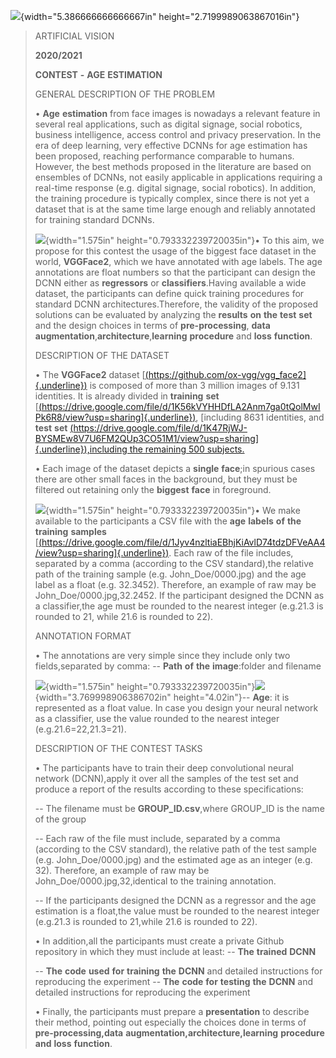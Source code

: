 ![](./ufymlcpq.png){width="5.386666666666667in"
height="2.7199989063867016in"}

> ARTIFICIAL VISION
>
> **2020/2021**
>
> **CONTEST** **-** **AGE** **ESTIMATION**
>
> GENERAL DESCRIPTION OF THE PROBLEM
>
> • **Age** **estimation** from face images is nowadays a relevant
> feature in several real applications, such as digital signage, social
> robotics, business intelligence, access control and privacy
> preservation. In the era of deep learning, very effective DCNNs for
> age estimation has been proposed, reaching performance comparable to
> humans. However, the best methods proposed in the literature are based
> on ensembles of DCNNs, not easily applicable in applications requiring
> a real-time response (e.g. digital signage, social robotics). In
> addition, the training procedure is typically complex, since there is
> not yet a dataset that is at the same time large enough and reliably
> annotated for training standard DCNNs.
>
> ![](./brijsr5x.png){width="1.575in"
> height="0.793332239720035in"}• To this aim, we propose for this
> contest the usage of the biggest face dataset in the world,
> **VGGFace2**, which we have annotated with age labels. The age
> annotations are float numbers so that the participant can design the
> DCNN either as **regressors** or **classifiers**.Having available a
> wide dataset, the participants can define quick training procedures
> for standard DCNN architectures.Therefore, the validity of the proposed
> solutions can be evaluated by analyzing the **results** **on** **the**
> **test** **set** and the design choices in terms of
> **pre-processing**, **data**
> **augmentation**,**architecture**,**learning** **procedure** and
> **loss** **function**.
>
> DESCRIPTION OF THE DATASET
>
> • The **VGGFace2** dataset
> [[(https://github.com/ox-vgg/vgg_face2]{.underline})](https://github.com/ox-vgg/vgg_face2)
> is composed of more than 3 million images of 9.131 identities. It is
> already divided in **training** **set**
> [[(https://drive.google.com/file/d/1K56kVYHHDfLA2Anm7ga0tQolMwIPk6R8/view?usp=sharing]{.underline})](https://drive.google.com/file/d/1K56kVYHHDfLA2Anm7ga0tQolMwIPk6R8/view?usp=sharing),
> [including 8631 identities, and **test** **set**
> [(https://drive.google.com/file/d/1K47RjWJ-BYSMEw8V7U6FM2QUp3CO51M1/view?usp=sharing]{.underline}),including
> the remaining 500
> subjects.](https://drive.google.com/file/d/1K47RjWJ-BYSMEw8V7U6FM2QUp3CO51M1/view?usp=sharing)
>
> • Each image of the dataset depicts a **single** **face**;in spurious
> cases there are other small faces in the background, but they must be
> filtered out retaining only the **biggest** **face** in foreground.
>
> ![](./3f4wxtfo.png){width="1.575in"
> height="0.793332239720035in"}• We make available to the participants a
> CSV file with the **age** **labels** **of** **the** **training**
> **samples**
> [[(https://drive.google.com/file/d/1Jyv4nzltiaEBhjKiAvlD74tdzDFVeAA4/view?usp=sharing]{.underline})](https://drive.google.com/file/d/1Jyv4nzltiaEBhjKiAvlD74tdzDFVeAA4/view?usp=sharing).
> Each raw of the file includes, separated by a comma (according to the
> CSV standard),the relative path of the training sample (e.g.
> John_Doe/0000.jpg) and the age label as a float (e.g. 32.3452).
> Therefore, an example of raw may be John_Doe/0000.jpg,32.2452. If the
> participant designed the DCNN as a classifier,the age must be rounded
> to the nearest integer (e.g.21.3 is rounded to 21, while 21.6 is
> rounded to 22).
>
> ANNOTATION FORMAT
>
> • The annotations are very simple since they include only two
> fields,separated by comma: -- **Path** **of** **the** **image**:folder
> and filename
>
> ![](./k1ytszy3.png){width="1.575in"
> height="0.793332239720035in"}![](./bmyjwrqf.png){width="3.769998906386702in"
> height="4.02in"}-- **Age**: it is represented as a float value. In
> case you design your neural network as a classifier, use the value
> rounded to the nearest integer (e.g.21.6=22,21.3=21).
>
> DESCRIPTION OF THE CONTEST TASKS
>
> • The participants have to train their deep convolutional neural
> network (DCNN),apply it over all the samples of the test set and
> produce a report of the results according to these specifications:
>
> -- The filename must be **GROUP_ID.csv**,where GROUP_ID is the name of
> the group
>
> -- Each raw of the file must include, separated by a comma (according
> to the CSV standard), the relative path of the test sample (e.g.
> John_Doe/0000.jpg) and the estimated age as an integer (e.g. 32).
> Therefore, an example of raw may be John_Doe/0000.jpg,32,identical to
> the training annotation.
>
> -- If the participants designed the DCNN as a regressor and the age
> estimation is a float,the value must be rounded to the nearest integer
> (e.g.21.3 is rounded to 21,while 21.6 is rounded to 22).
>
> • In addition,all the participants must create a private Github
> repository in which they must include at least: -- **The** **trained**
> **DCNN**
>
> -- **The** **code** **used** **for** **training** **the** **DCNN** and
> detailed instructions for reproducing the experiment -- **The**
> **code** **for** **testing** **the** **DCNN** and detailed
> instructions for reproducing the experiment
>
> • Finally, the participants must prepare a **presentation** to
> describe their method, pointing out especially the choices done in
> terms of **pre-processing,data**
> **augmentation,architecture,learning** **procedure** **and** **loss**
> **function**.

